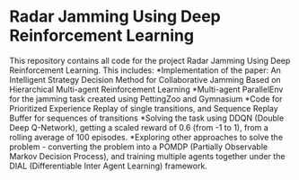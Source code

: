 # Radar Jamming Using Deep Reinforcement Learning

This repository contains all code for the project Radar Jamming Using Deep Reinforcement Learning. This includes:
*Implementation of the paper: An Intelligent Strategy Decision Method for Collaborative Jamming Based on Hierarchical Multi-agent Reinforcement Learning
*Multi-agent ParallelEnv for the jamming task created using PettingZoo and Gymnasium
*Code for Prioritized Experience Replay of single transitions, and Sequence Replay Buffer for sequences of transitions
*Solving the task using DDQN (Double Deep Q-Network), getting a scaled reward of 0.6 (from -1 to 1), from a rolling average of 100 episodes.
*Exploring other approaches to solve the problem - converting the problem into a POMDP (Partially Observable Markov Decision Process), and training multiple agents together under the DIAL (Differentiable Inter Agent Learning) framework.
